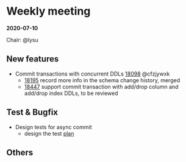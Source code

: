 # Weekly meeting

**2020-07-10**

Chair: @lysu

## New features

* Commit transactions with concurrent DDLs [18098](https://github.com/pingcap/tidb/pull/18098) @cfzjywxk
  - [18195](https://github.com/pingcap/tidb/pull/18195) record more info in the schema change history, merged
  - [18447](https://github.com/pingcap/tidb/pull/18447) support commit transaction with add/drop column and add/drop index DDLs, to be reviewed

## Test & Bugfix

* Design tests for async commit
  - design the test [plan](https://docs.google.com/document/d/18T_3UsJ6DFOmurJ8dmuDuDz9acWktKnuv8r9Lj20f7Q/edit#)

## Others
